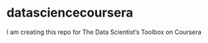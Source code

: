 datasciencecoursera
===================

I am creating this repo for The Data Scientist’s Toolbox on Coursera
